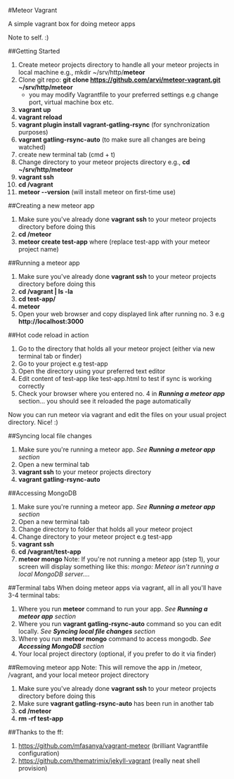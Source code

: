 #Meteor Vagrant

A simple vagrant box for doing meteor apps

Note to self. :)

##Getting Started
1. Create meteor projects directory to handle all your meteor projects in local machine e.g., mkdir ~/srv/http/**meteor**
2. Clone git repo: **git clone https://github.com/arvi/meteor-vagrant.git ~/srv/http/meteor**
	- you may modify Vagrantfile to your preferred settings e.g change port, virtual machine box etc.
3. **vagrant up**
4. **vagrant reload**
5. **vagrant plugin install vagrant-gatling-rsync** (for synchronization purposes)
6. **vagrant gatling-rsync-auto** (to make sure all changes are being watched)
7. create new terminal tab (cmd + t)
8. Change directory to your meteor projects directory e.g., **cd ~/srv/http/meteor**
9. **vagrant ssh**
10. **cd /vagrant**
11. **meteor --version** (will install meteor on first-time use)

##Creating a new meteor app
1. Make sure you've already done **vagrant ssh** to your meteor projects directory before doing this
2. **cd /meteor**
3. **meteor create test-app** where (replace test-app with your meteor project name)

##Running a meteor app
1. Make sure you've already done **vagrant ssh** to your meteor projects directory before doing this
2. **cd /vagrant | ls -la**
3. **cd test-app/**
4. **meteor**
5. Open your web browser and copy displayed link after running no. 3 e.g **http://localhost:3000**

##Hot code reload in action
1. Go to the directory that holds all your meteor project (either via new terminal tab or finder)
2. Go to your project e.g test-app
3. Open the directory using your preferred text editor 
4. Edit content of test-app like test-app.html to test if sync is working correctly
5. Check your browser where you entered no. 4 in ***Running a meteor app*** section... you should see it reloaded the page automatically

Now you can run meteor via vagrant and edit the files on your usual project directory. Nice! :)

##Syncing local file changes
1. Make sure you're running a meteor app. *See* ***Running a meteor app*** *section*
2. Open a new terminal tab
3. **vagrant ssh** to your meteor projects directory
4. **vagrant gatling-rsync-auto**

##Accessing MongoDB
1. Make sure you're running a meteor app. *See* ***Running a meteor app*** *section*
2. Open a new terminal tab
3. Change directory to folder that holds all your meteor project
4. Change directory to your meteor project e.g test-app
5. **vagrant ssh**
6. **cd /vagrant/test-app**
7. **meteor mongo**
Note: If you're not running a meteor app (step 1), your screen will display something like this:
*mongo: Meteor isn't running a local MongoDB server....*

##Terminal tabs
When doing meteor apps via vagrant, all in all you'll have 3-4 terminal tabs:

1. Where you run **meteor** command to run your app. *See* ***Running a meteor app*** *section*
2. Where you run **vagrant gatling-rsync-auto** command so you can edit locally. *See* ***Syncing local file changes*** *section*
3. Where you run **meteor mongo** command to access mongodb. *See* ***Accessing MongoDB*** *section*
4. Your local project directory (optional, if you prefer to do it via finder)

##Removing meteor app
Note: This will remove the app in /meteor, /vagrant, and your local meteor project directory

1. Make sure you've already done **vagrant ssh** to your meteor projects directory before doing this
2. Make sure **vagrant gatling-rsync-auto** has been run in another tab
3. **cd /meteor**
4. **rm -rf test-app**

##Thanks to the ff:
1. https://github.com/mfasanya/vagrant-meteor (brilliant Vagrantfile configuration)
2. https://github.com/thematrimix/jekyll-vagrant (really neat shell provision)
